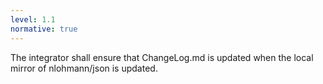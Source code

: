 ```yaml
---
level: 1.1
normative: true
---
```


 The integrator shall ensure that ChangeLog.md is updated when the local mirror of nlohmann/json is updated. 